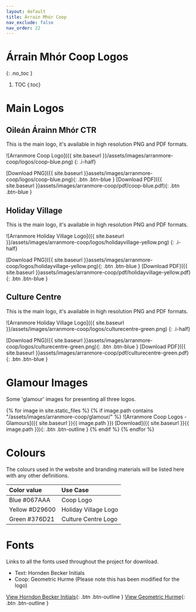 ```yaml
---
layout: default
title: Árrain Mhór Coop
nav_exclude: false
nav_order: 22
---
```


# Árrain Mhór Coop Logos
{: .no_toc }

1. TOC
{:toc}

# Main Logos

## Oileán Árainn Mhór CTR

This is the main logo, it's available in high resolution PNG and PDF formats.

![Arranmore Coop Logo]({{ site.baseurl }}/assets/images/arranmore-coop/logos/coop-blue.png)
{: .i-half}

[Download PNG]({{ site.baseurl }}assets/images/arranmore-coop/logos/coop-blue.png){: .btn .btn-blue }
[Download PDF]({{ site.baseurl }}assets/images/arranmore-coop/pdf/coop-blue.pdf){: .btn .btn-blue }

## Holiday Village

This is the main logo, it's available in high resolution PNG and PDF formats.

![Arranmore Holiday Village Logo]({{ site.baseurl }}/assets/images/arranmore-coop/logos/holidayvillage-yellow.png)
{: .i-half}

[Download PNG]({{ site.baseurl }}assets/images/arranmore-coop/logos/holidayvillage-yellow.png){: .btn .btn-blue }
[Download PDF]({{ site.baseurl }}assets/images/arranmore-coop/pdf/holidayvillage-yellow.pdf){: .btn .btn-blue }

## Culture Centre

This is the main logo, it's available in high resolution PNG and PDF formats.

![Arranmore Holiday Village Logo]({{ site.baseurl }}/assets/images/arranmore-coop/logos/culturecentre-green.png)
{: .i-half}

[Download PNG]({{ site.baseurl }}assets/images/arranmore-coop/logos/culturecentre-green.png){: .btn .btn-blue }
[Download PDF]({{ site.baseurl }}assets/images/arranmore-coop/pdf/culturecentre-green.pdf){: .btn .btn-blue }

# Glamour Images

Some 'glamour' images for presenting all three logos.

{% for image in site.static_files %}
{% if image.path contains "/assets/images/arranmore-coop/glamour/" %}
![Arranmore Coop Logos - Glamours]({{ site.baseurl }}{{ image.path }})
[Download]({{ site.baseurl }}{{ image.path }}){: .btn .btn-outline }
{% endif %}
{% endfor %}

# Colours

The colours used in the website and branding materials will be listed here with any other definitions.

| Color value                                                                                                  | Use Case            |
| :----------------------------------------------------------------------------------------------------------- | :------------------ |
| <span class="d-inline-block p-2 mr-1 v-align-middle" style="background-color:#067AAA " ></span> Blue #067AAA  | Coop Logo           |
| <span class="d-inline-block p-2 mr-1 v-align-middle" style="background-color:#D29600 " ></span> Yellow #D29600   | Holiday Village Logo    |
| <span class="d-inline-block p-2 mr-1 v-align-middle" style="background-color:#376D21" ></span> Green #376D21 | Culture Centre Logo |

# Fonts

Links to all the fonts used throughout the project for download.

-   Text: Hornden Becker Initials
-   Coop: Geometric Hurme (Please note this has been modified for the logo)

[View Horndon Becker Initials](https://fontsgeek.com/fonts/Horndon-Becker-Initials-Regular){: .btn .btn-outline }
[View Geometric Hurme](https://www.freefonts.io/hurme-geometric-sans-font-free/){: .btn .btn-outline }
